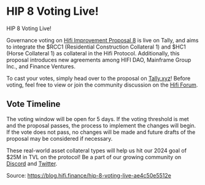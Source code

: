 
# HIP 8 Voting Live!

HIP 8 Voting Live!

Governance voting on [Hifi Improvement Proposal 8](https://www.tally.xyz/gov/hifi-dao/proposal/2319767190938584672) is live on Tally, and aims to integrate the $RCC1 (Residential Construction Collateral 1) and $HC1 (Horse Collateral 1) as collateral in the Hifi Protocol. Additionally, this proposal introduces new agreements among HIFI DAO, Mainframe Group Inc., and Finance Ventures.

To cast your votes, simply head over to the proposal on [Tally.xyz](https://www.tally.xyz/gov/hifi-dao/proposal/2319767190938584672)! Before voting, feel free to view or join the community discussion on the [Hifi Forum](https://www.tally.xyz/gov/hifi-dao/proposal/2319767190938584672).

## Vote Timeline

The voting window will be open for 5 days. If the voting threshold is met and the proposal passes, the process to implement the changes will begin. If the vote does not pass, no changes will be made and future drafts of the proposal may be considered if necessary.

These real-world asset collateral types will help us hit our 2024 goal of $25M in TVL on the protocol! Be a part of our growing community on [Discord](https://discord.com/invite/uGxaCppKSH) and [Twitter](https://twitter.com/hififinance).


Source: https://blog.hifi.finance/hip-8-voting-live-ae4c50e5512e
